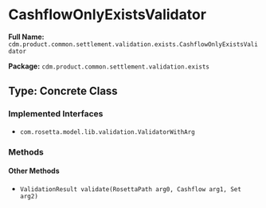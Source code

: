 # CashflowOnlyExistsValidator

**Full Name:** `cdm.product.common.settlement.validation.exists.CashflowOnlyExistsValidator`

**Package:** `cdm.product.common.settlement.validation.exists`

## Type: Concrete Class

### Implemented Interfaces

- `com.rosetta.model.lib.validation.ValidatorWithArg`

### Methods

#### Other Methods

- `ValidationResult validate(RosettaPath arg0, Cashflow arg1, Set arg2)`

